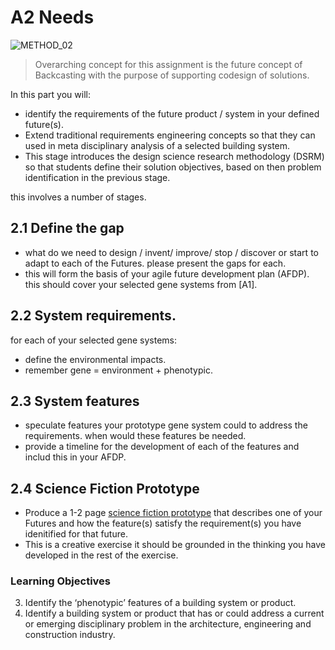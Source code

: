 # A2 Needs
![METHOD_02](https://github.com/timmcginley/Agile-Prototyping/assets/1415855/23c41df7-b987-4d23-9c3a-8144a56c896b)

>Overarching concept for this assignment is the future concept of Backcasting with the purpose of supporting codesign of solutions.

In this part you will:
* identify the requirements of the future product / system in your defined future(s).
* Extend traditional requirements engineering concepts so that they can used in meta disciplinary analysis of a selected building system.
* This stage introduces the design science research methodology (DSRM) so that students define their solution objectives, based on then problem identification in the previous stage.

this involves a number of stages.

## 2.1 Define the gap
* what do we need to design / invent/ improve/ stop / discover or start to adapt to each of the Futures. please present the gaps for each.
* this will form the basis of your agile future development plan (AFDP). this should cover your selected gene systems from [A1].
## 2.2 System requirements. 
for each of your selected gene systems:
* define the environmental impacts.
* remember gene = environment + phenotypic.
## 2.3 System features
* speculate features your prototype gene system could to address the requirements. when would these features be needed.
* provide a timeline for the development of each of the features and includ this in your AFDP.
## 2.4 Science Fiction Prototype
* Produce a 1-2 page [science fiction prototype] that describes one of your Futures and how the feature(s) satisfy the requirement(s) you have idenitified for that future.
* This is a creative exercise it should be grounded in the thinking you have developed in the rest of the exercise.

### Learning Objectives
3. Identify the ‘phenotypic’ features of a building system or product.
4. Identify a building system or product that has or could address a current or emerging disciplinary problem in the architecture, engineering and construction industry.

[science fiction prototype]: /Agile/Concepts/ScienceFictionPrototype

